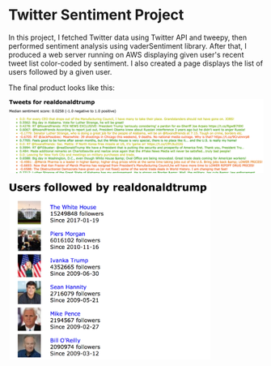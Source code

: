# Twitter Sentiment Project

In this project, I fetched Twitter data using Twitter API and tweepy, then performed sentiment analysis using vaderSentiment library. After that, I produced a web server running on AWS displaying given user's recent tweet list color-coded by sentiment. I also created a page displays the list of users followed by a given user.

The final product looks like this:
<p>
<img src="/trump-tweets.png">
</p>

<p>
<img src="/trump-follows.png" width="400">
</p>
